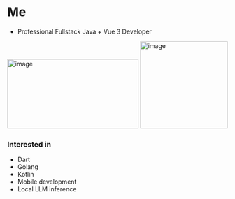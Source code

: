 # Me

- Professional Fullstack Java + Vue 3 Developer 
 <img width="300" height="159" alt="image" src="https://github.com/user-attachments/assets/856449ee-a2ed-4ac4-a5c1-474224e11bce" />
<img width="200" height="200" alt="image" src="https://github.com/user-attachments/assets/23d8a844-f14d-4f64-a8d7-caff004d434c" />

### Interested in
- Dart
- Golang
- Kotlin
- Mobile development
- Local LLM inference

<!--
**bartmarkiewicz/bartmarkiewicz** is a ✨ _special_ ✨ repository because its `README.md` (this file) appears on your GitHub profile.

Here are some ideas to get you started:

- 🔭 I’m currently working on ...
- 🌱 I’m currently learning ...
- 👯 I’m looking to collaborate on ...
- 🤔 I’m looking for help with ...
- 💬 Ask me about ...
- 📫 How to reach me: ...
- 😄 Pronouns: ...
- ⚡ Fun fact: ...
-->
